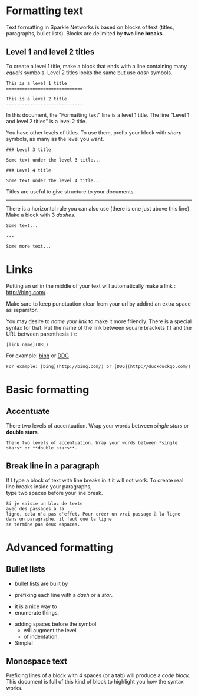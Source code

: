 Formatting text
==========================

Text formatting in Sparkle Networks is based on blocks of text (titles, paragraphs, bullet lists). Blocks are delimited by **two line breaks**.  

Level 1 and level 2 titles
-----------------------------

To create a level 1 title, make a block that ends with a line containing many *equals* symbols. Level 2 titles looks the same but use *dash* symbols.

    This is a level 1 title
    =============================

    This is a level 2 title
    -----------------------------

In this document, the "Formatting text" line is a level 1 title. The line "Level 1 and level 2 titles" is a level 2 title.

You have other levels of titles. To use them, prefix your block with *sharp* symbols, as many as the level you want. 

    ### Level 3 title
    
    Some text under the level 3 title...
    
    ### Level 4 title
    
    Some text under the level 4 title...

Titles are useful to give structure to your documents. 

---

There is a horizontal rule you can also use (there is one just above this line). Make a block with 3 *dashes*.

    Some text...
    
    ---
    
    Some more text... 


Links
==============

Putting an url in the middle of your text will automatically make a link : http://bing.com/ .

Make sure to keep punctuation clear from your url by addind an extra space as separator.

You may desire to *name your link* to make it more friendly. There is a special syntax for that. Put the name of the link between square brackets `[]` and the URL between parenthesis `()`: 

    [link name](URL)

For example: [bing](http://bing.com/) or [DDG](http://duckduckgo.com/)

    For example: [bing](http://bing.com/) or [DDG](http://duckduckgo.com/)

Basic formatting
=================

Accentuate
-----------------------

There two levels of accentuation. Wrap your words between *single stars* or **double stars**.

    There two levels of accentuation. Wrap your words between *single stars* or **double stars**.

Break line in a paragraph
-----------------------

If I type a block of text 
with line breaks in it
it will not work. To create real line breaks inside your paragraphs,   
type two spaces before your line break.


    Si je saisie un bloc de texte 
    avec des passages à la
    ligne, cela n'a pas d'effet. Pour créer un vrai passage à la ligne dans un paragraphe, il faut que la ligne  
    se termine pas deux espaces.

Advanced formatting
=================

Bullet lists
-----------------------

* bullet lists are built by
- prefixing each line with a *dash* or a *star*. 
* it is a nice way to
* enumerate things.

- adding spaces before the symbol
  - will augment the level 
  - of indentation.
- Simple!

Monospace text
-----------------------

Prefixing lines of a block with 4 spaces (or a tab) will produce a *code block*. This document is full of this kind of block to highlight you how the syntax works.




